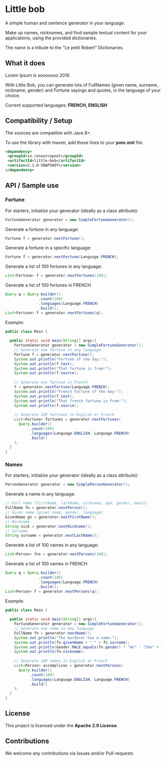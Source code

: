 # Little bob

A simple human and sentence generator in your language.

Make up names, nicknames, and find sample textual content for your applications, using the provided dictionaries.

The name is a tribute to the "Le petit Robert" Dictionaries.

## What it does
Lorem Ipsum is sooooooo 2016.

With Little Bob, you can generate lots of FullNames (given name, surname, nickname, gender) and Fortune sayings and quotes, in the language of your choice.

Current supported languages: **FRENCH, ENGLISH**

## Compatibility / Setup
The sources are compatible with Java 8+.

To use the library with maven, add these lines to your **pom.xml** file:

```xml
<dependency>
 <groupId>io.resourcepool</groupId>
 <artifactId>little-bob</artifactId>
 <version>2.1.0-SNAPSHOT</version>
</dependency>
```

## API / Sample use

### Fortune

For starters, initialize your generator (ideally as a class attribute):
```java
FortuneGenerator generator = new SimpleFortuneGenerator();
```

Generate a fortune in any language:
```java
Fortune f = generator.nextFortune();
```

Generate a fortune in a specific language:
```java
Fortune f = generator.nextFortune(Language.FRENCH);
```

Generate a list of 100 fortunes in any language:
```java
List<Fortune> f = generator.nextFortunes(100);
```

Generate a list of 100 fortunes in FRENCH
```java
Query q = Query.builder()
               .count(100)
               .languages(Language.FRENCH)
               .build();
List<Fortune> f = generator.nextFortunes(q);
```


Example:
```java
public class Main {
  
  public static void main(String[] args){
    FortuneGenerator generator = new SimpleFortuneGenerator();
    // Generate one fortune in any language
    Fortune f = generator.nextFortune();
    System.out.println("Fortune of the day:");
    System.out.println(f.text);    
    System.out.println("That fortune is from:");
    System.out.println(f.source);
    
    // Generate one fortune in French
    f = generator.nextFortune(Language.FRENCH);
    System.out.println("French Fortune of the day:");
    System.out.println(f.text);    
    System.out.println("That french fortune is from:");
    System.out.println(f.source);
    
    // Generate 100 fortunes in English or French
    List<Fortune> fortunes = generator.nextFortunes(
      Query.builder()
           .count(100)
           .languages(Language.ENGLISH, Language.FRENCH)
           .build()
    );
  }
}
```

### Names

For starters, initialize your generator (ideally as a class attribute):
```java
PersonGenerator generator = new SimplePersonGenerator();
```

Generate a name in any language:
```java
// Full name (firstName, lastName, nickname, age, gender, email)
FullName fn = generator.nextPerson();
// Given name (given name, gender, language)
GivenName gn = generator.nextFirstName();
// Nickname
String nick = generator.nextNickname();
// Surname
String surname = generator.nextLastName();
```

Generate a list of 100 names in any language:
```java
List<Person> fns = generator.nextPersons(100);
```

Generate a list of 100 names in FRENCH
```java
Query q = Query.builder()
               .count(100)
               .languages(Language.FRENCH)
               .build();
List<Person> f = generator.nextPersons(q);
```


Example:
```java
public class Main {
  
  public static void main(String[] args){
    FortuneGenerator generator = new SimpleFortuneGenerator();
    // Generate one name in any language
    FullName fn = generator.nextName();
    System.out.println("The murderer has a name:");
    System.out.println(fn.givenName + " " + fn.surname);    
    System.out.println(Gender.MALE.equals(fn.gender) ? "He" : "She" + " goes by the alias:");
    System.out.println(fn.nickname);
    
    // Generate 100 names in English or French
    List<Person> accomplices = generator.nextPersons(
      Query.builder()
           .count(100)
           .languages(Language.ENGLISH, Language.FRENCH)
           .build()
    );
  }
}
```

## License
This project is licensed under the **Apache 2.0 License**.

## Contributions
We welcome any contributions via Issues and/or Pull-requests
